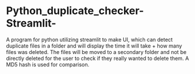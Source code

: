 # Python_duplicate_checker-Streamlit-
A program for python utilizing streamlit to make UI, which can detect duplicate files in a folder and will display the time it will take + how many files was deleted. The files will be moved to a secondary folder and not be directly deleted for the user to check if they really wanted to delete them. A MD5 hash is used for comparison.

